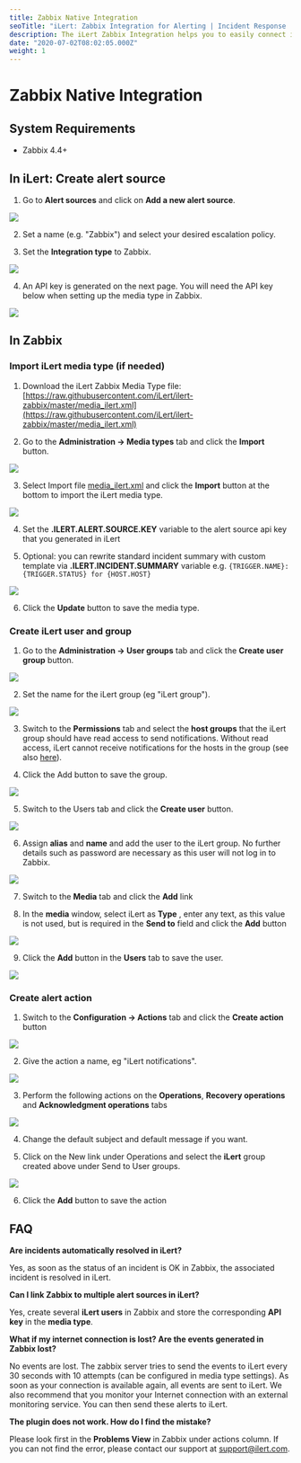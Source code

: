 ```yaml
---
title: Zabbix Native Integration
seoTitle: "iLert: Zabbix Integration for Alerting | Incident Response | Uptime"
description: The iLert Zabbix Integration helps you to easily connect iLert with Zabbix.
date: "2020-07-02T08:02:05.000Z"
weight: 1
---
```


# Zabbix Native Integration

## System Requirements <a id="requirements"></a>

- Zabbix 4.4+

## In iLert: Create alert source <a id="create-alarm-source"></a>

1. Go to **Alert sources** and click on **Add a new alert source**.

![](../../.gitbook/assets/zbn1.png)

2. Set a name \(e.g. "Zabbix"\) and select your desired escalation policy.

3. Set the **Integration type** to Zabbix.

![](../../.gitbook/assets/zbn2.png)

4. An API key is generated on the next page. You will need the API key below when setting up the media type in Zabbix.

![](../../.gitbook/assets/zbn3.png)

## In Zabbix <a id="zabbix"></a>

### Import iLert media type (if needed)

1. Download the iLert Zabbix Media Type file: [https://raw.githubusercontent.com/iLert/ilert-zabbix/master/media_ilert.xml](https://raw.githubusercontent.com/iLert/ilert-zabbix/master/media_ilert.xml)

2. Go to the **Administration → Media types** tab and click the **Import** button.

![](../../.gitbook/assets/zbn4.png)

3. Select Import file [media_ilert.xml](media_ilert.xml) and click the **Import** button at the bottom to import the iLert media type.

![](../../.gitbook/assets/zbn5.png)

4. Set the **.ILERT.ALERT.SOURCE.KEY** variable to the alert source api key that you generated in iLert

5. Optional: you can rewrite standard incident summary with custom template via **.ILERT.INCIDENT.SUMMARY** variable e.g. `{TRIGGER.NAME}: {TRIGGER.STATUS} for {HOST.HOST}`

![](../../.gitbook/assets/zbn6.png)

6. Click the **Update** button to save the media type.

### Create iLert user and group

1. Go to the **Administration → User groups** tab and click the **Create user group** button.

![](../../.gitbook/assets/zbn7.png)

2. Set the name for the iLert group \(eg "iLert group"\).

![](../../.gitbook/assets/zbn8.png)

3. Switch to the **Permissions** tab and select the **host groups** that the iLert group should have read access to send notifications. Without read access, iLert cannot receive notifications for the hosts in the group \(see also [here](https://www.zabbix.com/documentation/4.4/manual/quickstart/notification)\).

4. Click the Add button to save the group.

![](../../.gitbook/assets/zbn9.png)

5. Switch to the Users tab and click the **Create user** button.

![](../../.gitbook/assets/zbn10.png)

6. Assign **alias** and **name** and add the user to the iLert group. No further details such as password are necessary as this user will not log in to Zabbix.

![](../../.gitbook/assets/zbn11.png)

7. Switch to the **Media** tab and click the **Add** link

8. In the **media** window, select iLert as **Type** , enter any text, as this value is not used, but is required in the **Send to** field and click the **Add** button

![](../../.gitbook/assets/zbn12.png)

9. Click the **Add** button in the **Users** tab to save the user.

![](../../.gitbook/assets/zbn13.png)

### Create alert action

1. Switch to the **Configuration → Actions** tab and click the **Create action** button

![](../../.gitbook/assets/zbn14.png)

2. Give the action a name, eg "iLert notifications".

![](../../.gitbook/assets/zbn15.png)

3. Perform the following actions on the **Operations**, **Recovery operations** and **Acknowledgment operations** tabs

![](../../.gitbook/assets/zbn16.png)

4. Change the default subject and default message if you want.

5. Click on the New link under Operations and select the **iLert** group created above under Send to User groups.

![](../../.gitbook/assets/zb17.png)

6. Click the **Add** button to save the action

## FAQ <a id="faq"></a>

**Are incidents automatically resolved in iLert?**

Yes, as soon as the status of an incident is OK in Zabbix, the associated incident is resolved in iLert.

**Can I link Zabbix to multiple alert sources in iLert?**

Yes, create several **iLert users** in Zabbix and store the corresponding **API key** in the **media type**.

**What if my internet connection is lost? Are the events generated in Zabbix lost?**

No events are lost. The zabbix server tries to send the events to iLert every 30 seconds with 10 attempts (can be configured in media type settings). As soon as your connection is available again, all events are sent to iLert. We also recommend that you monitor your Internet connection with an external monitoring service. You can then send these alerts to iLert.

**The plugin does not work. How do I find the mistake?**

Please look first in the **Problems View** in Zabbix under actions column. If you can not find the error, please contact our support at [support@ilert.com](mailto:support@ilert.com).
